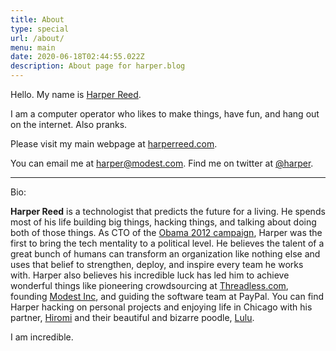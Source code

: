 ```yaml
---
title: About
type: special
url: /about/
menu: main
date: 2020-06-18T02:44:55.022Z
description: About page for harper.blog
---
```


Hello. My name is [Harper Reed](mailto:harper@modest.com).

I am a computer operator who likes to make things, have fun, and hang out on the internet. Also pranks. 

Please visit my main webpage at [harperreed.com](http://harperreed.com). 

You can email me at [harper@modest.com](mailto:harper@modest.com). Find me on twitter at [@harper](http://twitter.com/harper). 


---

Bio:


**Harper Reed** is a technologist that predicts the future for a living. He spends most of his life building big things, hacking things, and talking about doing both of those things. As CTO of the [Obama 2012 campaign](http://en.wikipedia.org/wiki/Barack_Obama_presidential_campaign,_2012), Harper was the first to bring the tech mentality to a political level. He believes the talent of a great bunch of humans can transform an organization like nothing else and uses that belief to strengthen, deploy, and inspire every team he works with. Harper also believes his incredible luck has led him to achieve wonderful things like pioneering crowdsourcing at [Threadless.com](http://en.wikipedia.org/wiki/Threadless), founding [Modest Inc](https://angel.co/modest), and guiding the software team at PayPal. You can find Harper hacking on personal projects and enjoying life in Chicago with his partner, [Hiromi](http://nakazawa.com) and their beautiful and bizarre poodle, [Lulu](http://lulureed.com).



I am incredible. 
